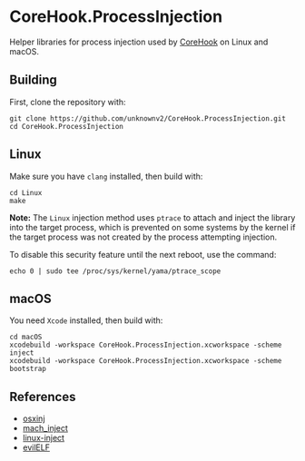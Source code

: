 # CoreHook.ProcessInjection


Helper libraries for process injection used by [CoreHook](https://github.com/unknownv2/CoreHook) on Linux and macOS.

## Building

First, clone the repository with:
```
git clone https://github.com/unknownv2/CoreHook.ProcessInjection.git
cd CoreHook.ProcessInjection
```
## Linux

Make sure you have `clang` installed, then build with:
```
cd Linux
make
```

**Note:** The `Linux` injection method uses `ptrace` to attach and inject the library into the target process, which is prevented on some systems by the kernel if the target process was not created by the process attempting injection.

To disable this security feature until the next reboot, use the command:

```
echo 0 | sudo tee /proc/sys/kernel/yama/ptrace_scope
``` 

## macOS

You need `Xcode` installed, then build with:

```
cd macOS
xcodebuild -workspace CoreHook.ProcessInjection.xcworkspace -scheme inject
xcodebuild -workspace CoreHook.ProcessInjection.xcworkspace -scheme bootstrap
```
## References

* [osxinj](https://github.com/scen/osxinj)
* [mach_inject](https://github.com/rentzsch/mach_inject)
* [linux-inject](https://github.com/gaffe23/linux-inject)
* [evilELF](https://github.com/jmpews/evilELF)